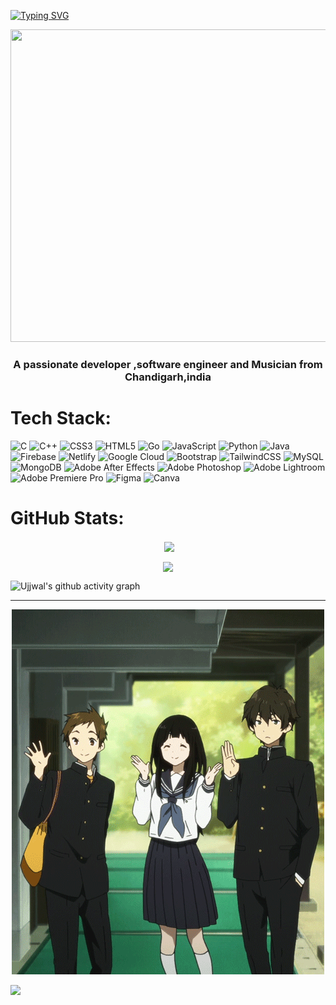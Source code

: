 [![Typing SVG](https://readme-typing-svg.demolab.com?font=Rustico&size=30&pause=1000&color=E5989B&background=7B3F0000&center=true&vCenter=true&width=1000&height=100&lines=Hey+there+geekyheads;Its+me+Ujjwal+%F0%9F%91%8B;Developer+Programmer+Musician)](https://git.io/typing-svg)

<center><img src="images/manga.png" height="500" width="1000"></center>

<h3 align="center">A passionate  developer ,software engineer and Musician from Chandigarh,india </h3>





#  Tech Stack:
![C](https://img.shields.io/badge/c-%2300599C.svg?style=for-the-badge&logo=c&logoColor=white) ![C++](https://img.shields.io/badge/c++-%2300599C.svg?style=for-the-badge&logo=c%2B%2B&logoColor=white) ![CSS3](https://img.shields.io/badge/css3-%231572B6.svg?style=for-the-badge&logo=css3&logoColor=white) ![HTML5](https://img.shields.io/badge/html5-%23E34F26.svg?style=for-the-badge&logo=html5&logoColor=white) ![Go](https://img.shields.io/badge/go-%2300ADD8.svg?style=for-the-badge&logo=go&logoColor=white) ![JavaScript](https://img.shields.io/badge/javascript-%23323330.svg?style=for-the-badge&logo=javascript&logoColor=%23F7DF1E) ![Python](https://img.shields.io/badge/python-3670A0?style=for-the-badge&logo=python&logoColor=ffdd54) ![Java](https://img.shields.io/badge/java-%23ED8B00.svg?style=for-the-badge&logo=java&logoColor=white) ![Firebase](https://img.shields.io/badge/firebase-%23039BE5.svg?style=for-the-badge&logo=firebase) ![Netlify](https://img.shields.io/badge/netlify-%23000000.svg?style=for-the-badge&logo=netlify&logoColor=#00C7B7) ![Google Cloud](https://img.shields.io/badge/Google%20Cloud-%234285F4.svg?style=for-the-badge&logo=google-cloud&logoColor=white) ![Bootstrap](https://img.shields.io/badge/bootstrap-%23563D7C.svg?style=for-the-badge&logo=bootstrap&logoColor=white) ![TailwindCSS](https://img.shields.io/badge/tailwindcss-%2338B2AC.svg?style=for-the-badge&logo=tailwind-css&logoColor=white) ![MySQL](https://img.shields.io/badge/mysql-%2300f.svg?style=for-the-badge&logo=mysql&logoColor=white) ![MongoDB](https://img.shields.io/badge/MongoDB-%234ea94b.svg?style=for-the-badge&logo=mongodb&logoColor=white) ![Adobe After Effects](https://img.shields.io/badge/Adobe%20After%20Effects-9999FF.svg?style=for-the-badge&logo=Adobe%20After%20Effects&logoColor=white) ![Adobe Photoshop](https://img.shields.io/badge/adobephotoshop-%2331A8FF.svg?style=for-the-badge&logo=adobephotoshop&logoColor=white) ![Adobe Lightroom](https://img.shields.io/badge/Adobe%20Lightroom-31A8FF.svg?style=for-the-badge&logo=Adobe%20Lightroom&logoColor=white) ![Adobe Premiere Pro](https://img.shields.io/badge/Adobe%20Premiere%20Pro-9999FF.svg?style=for-the-badge&logo=Adobe%20Premiere%20Pro&logoColor=white) 	![Figma](https://img.shields.io/badge/figma-%23F24E1E.svg?style=for-the-badge&logo=figma&logoColor=white) ![Canva](https://img.shields.io/badge/Canva-%2300C4CC.svg?style=for-the-badge&logo=Canva&logoColor=white) 
#  GitHub Stats:
<p align="center" dir="auto">&nbsp;<a target="_blank" rel="noopener noreferrer nofollow" href="https://camo.githubusercontent.com/b73dc3dbcba98089008cbf2f3ffca7674afb2190ec6afe9b934e575004a7e1b9/68747470733a2f2f6769746875622d726561646d652d73746174732e76657263656c2e6170702f6170693f757365726e616d653d556a6a77616c646861726977616c267468656d653d6d6f6e6f6b61692673686f775f69636f6e733d74727565"><img align="center" src="https://camo.githubusercontent.com/b73dc3dbcba98089008cbf2f3ffca7674afb2190ec6afe9b934e575004a7e1b9/68747470733a2f2f6769746875622d726561646d652d73746174732e76657263656c2e6170702f6170693f757365726e616d653d556a6a77616c646861726977616c267468656d653d6d6f6e6f6b61692673686f775f69636f6e733d74727565" data-canonical-src="https://github-readme-stats.vercel.app/api?username=Ujjwaldhariwal&theme=monokai&show_icons=true" style="max-width: 100%;"></a>
</p>

<p align="center" dir="auto"><a target="_blank" rel="noopener noreferrer nofollow"https://camo.githubusercontent.com/59ee8f5b6ba84b4e3af9d460568486bd20769a8430ddcf290a0722cc212ea22b/68747470733a2f2f6769746875622d726561646d652d73747265616b2d73746174732e6865726f6b756170702e636f6d2f3f757365723d556a6a77616c646861726977616c267468656d653d6d6f6e6f6b616926686964655f626f726465723d66616c7365"><img align="center" src="https://camo.githubusercontent.com/59ee8f5b6ba84b4e3af9d460568486bd20769a8430ddcf290a0722cc212ea22b/68747470733a2f2f6769746875622d726561646d652d73747265616b2d73746174732e6865726f6b756170702e636f6d2f3f757365723d556a6a77616c646861726977616c267468656d653d6d6f6e6f6b616926686964655f626f726465723d66616c7365" data-canonical-src="https://streak-stats.demolab.com?user=Ujjwaldhariwal&amp;theme=monokai" style="max-width: 100%;"></a>
</p>
 

![Ujjwal's github activity graph](https://github-readme-activity-graph.cyclic.app/graph?username=Ujjwaldhariwal&theme=monokai)
 
---
 
<center><p align="center" dir="auto"><a target="_blank" rel="noopener noreferrer" href="images/bye bye.gif"><img src="images/bye bye.gif"  ></a></p></center>
 
[![](https://visitcount.itsvg.in/api?id=Ujjwaldhariwal&label=Profile%20Views%20&color=11&icon=6&pretty=true)](https://visitcount.itsvg.in)

